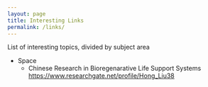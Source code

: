 ```yaml
---
layout: page
title: Interesting Links
permalink: /links/
---
```


List of interesting topics, divided by subject area

* Space
  - Chinese Research in Bioregenarative Life Support Systems https://www.researchgate.net/profile/Hong_Liu38
